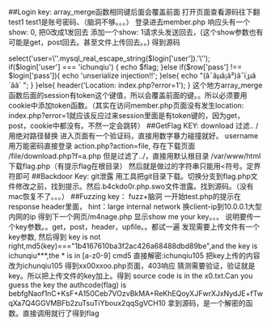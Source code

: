 ##Login
key: array_merge函数相同键后面会覆盖前面
打开页面查看源码往下翻 test1 test1是账号密码、（脑洞不够。。。）
登录进去member.php 响应头有一个show: 0, 把0改成1发回去
添加一个show: 1请求头发送回去，(这个show参数也有可能是get，post回去。甚至文件上传回去。。)
得到源码
<?php
	include 'common.php';
	$requset = array_merge($_GET, $_POST, $_SESSION, $_COOKIE);
if(isset($requset['token']))
	{
		$login = unserialize(gzuncompress(base64_decode($requset['token'])));
		$db = new db();
		$row = $db->select('user=\''.mysql_real_escape_string($login['user']).'\'');
		if($login['user'] === 'ichunqiu')
		{
			echo $flag;
		}else if($row['pass'] !== $login['pass']){
			echo 'unserialize injection!!';
		}else{
			echo "(â¯âµâ¡â²)â¯ï¸µâ´ââ´ ";
		}
	}else{
		header('Location: index.php?error=1');
	}
这个地方array_merge函数后面的session有token这个键值，所以会覆盖前面的键。。所以必须要用cookie中添加token函数。（其实在访问member.php页面没有发生location: index.php?error=1就应该反应过来session里面是有token键的，因为get，post，cookie中都没有。不然一定会跳转）

##GetFlag
KEY: download 过滤.. / 用绝对路径替换
进入页面有一个验证码，直接用数字暴力碰撞就好。
username用万能密码直接登录
action.php?action=file, 存在下载页面
/file/download.php?f=a.php
但是过滤了../，直接用默认根目录 /var/www/html下载flag.php（有提示flag在根目录）
然后就是做过的字符串只能用<符号。定界符即可


##Backdoor
Key: git泄露
用工具把git目录下载。切换分支到flag.php文件修改之前，找到提示。然后.b4ckdo0r.php.swo文件泄露。找到源码。（没有mac恢复不了。。。）

##Fuzzing
key： fuzz+脑洞
一开始test.php的提示在response header里面， hint：large internal network
换client-ip到10.0.0.1大型内网的ip
得到下一个网页/m4nage.php
 显示show me your key。。。
说明要传一个key参数。。get，post，header，upfile。。都试一遍
发现需要上传文件有一个key参数,  然后得到
key is not right,md5(key)==="1b4167610ba3f2ac426a68488dbd89be",and the key is ichunqiu***,the * is in [a-z0-9]
cmd5 直接解密:ichunqiu105
把key上传的内容改为ichunqiu105
得到xx00xxoo.php页面，403响应
猜测需要验证，验证就是key。所以把上传文件的key加上。得到
source code is in the x0.txt.Can you guess the key
the authcode(flag) is bebfgNaof1nC+KsF+A150Ceb7VOzvBkMA+ReKhEQoyXJFwrXJxNydJE+fTwqXa7Q4GGVMBFb2zuTsuTiYboux2qqSgVCH10
拿到源码，是一个解密的函数。直接调用就行了得到flag
